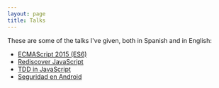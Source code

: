 ```yaml
---
layout: page
title: Talks
---
```


These are some of the talks I've given, both in Spanish and in English:

* [ECMAScript 2015 (ES6)](/es2015)
* [Rediscover JavaScript](rediscover-js)
* [TDD in JavaScript](tdd-js)
* [Seguridad en Android](seguridad-android)
